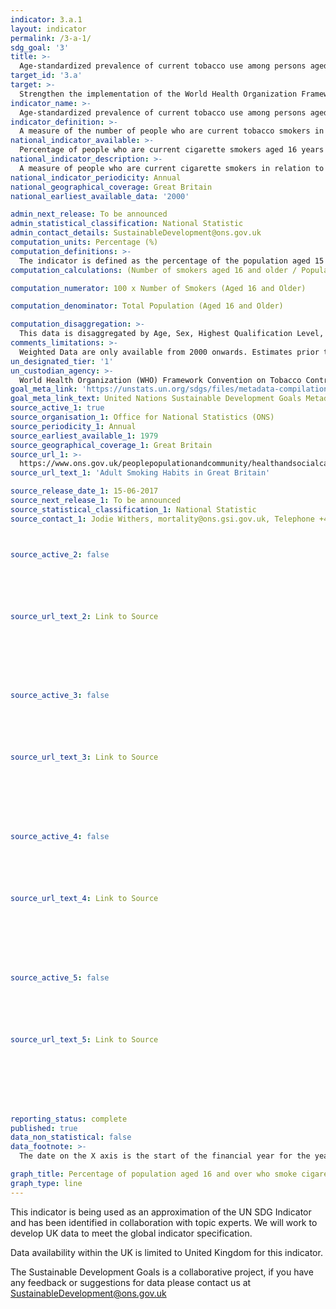 ```yaml
---
indicator: 3.a.1
layout: indicator
permalink: /3-a-1/
sdg_goal: '3'
title: >-
  Age-standardized prevalence of current tobacco use among persons aged 15 years and older
target_id: '3.a'
target: >-
  Strengthen the implementation of the World Health Organization Framework Convention on Tobacco Control in all countries, as appropriate
indicator_name: >-
  Age-standardized prevalence of current tobacco use among persons aged 15 years and older
indicator_definition: >-
  A measure of the number of people who are current tobacco smokers in relation to all persons aged 15 years and older.
national_indicator_available: >-
  Percentage of people who are current cigarette smokers aged 16 years and older.
national_indicator_description: >-
  A measure of people who are current cigarette smokers in relation to all persons aged 16 years and older. 
national_indicator_periodicity: Annual
national_geographical_coverage: Great Britain
national_earliest_available_data: '2000'

admin_next_release: To be announced
admin_statistical_classification: National Statistic
admin_contact_details: SustainableDevelopment@ons.gov.uk
computation_units: Percentage (%)
computation_definitions: >-
  The indicator is defined as the percentage of the population aged 15 years and over who currently use any tobacco product (smoked and/or smokeless tobacco) on a daily or non-daily basis.
computation_calculations: (Number of smokers aged 16 and older / Population) * 100

computation_numerator: 100 x Number of Smokers (Aged 16 and Older)

computation_denominator: Total Population (Aged 16 and Older)

computation_disaggregation: >-
  This data is disaggregated by Age, Sex, Highest Qualification Level, Income, Employment Status, Socio-economic classification, Relationship Status, Presence of Dependent Children Living in Household, and Pregnancy Status. Some of these disaggregation can be further disaggregated amongst each other. 
comments_limitations: >-
  Weighted Data are only available from 2000 onwards. Estimates prior to 2005 as based upon fiscal years as opposed to calendar years, therefore estimates for 2004 and 2005 both include the period 1 January 2005 to 31 March 2005. Data are only available before 2014 for Age, Sex, Employment Status, and Presence of Dependent Children Living in Household. Data are available from 2014 for Highest Qualification Level, Incomes, Socio-economic classification, Relationship Status, and Pregnancy Status.  
un_designated_tier: '1'
un_custodian_agency: >-
  World Health Organization (WHO) Framework Convention on Tobacco Control (FCTC)
goal_meta_link: 'https://unstats.un.org/sdgs/files/metadata-compilation/Metadata-Goal-3.pdf'
goal_meta_link_text: United Nations Sustainable Development Goals Metadata (PDF 866 KB)
source_active_1: true
source_organisation_1: Office for National Statistics (ONS)
source_periodicity_1: Annual
source_earliest_available_1: 1979
source_geographical_coverage_1: Great Britain
source_url_1: >-
  https://www.ons.gov.uk/peoplepopulationandcommunity/healthandsocialcare/drugusealcoholandsmoking/datasets/adultsmokinghabitsingreatbritain
source_url_text_1: 'Adult Smoking Habits in Great Britain'

source_release_date_1: 15-06-2017
source_next_release_1: To be announced
source_statistical_classification_1: National Statistic
source_contact_1: Jodie Withers, mortality@ons.gsi.gov.uk, Telephone +44 (0)1633 455591



source_active_2: false






source_url_text_2: Link to Source








source_active_3: false






source_url_text_3: Link to Source








source_active_4: false






source_url_text_4: Link to Source








source_active_5: false






source_url_text_5: Link to Source








reporting_status: complete
published: true
data_non_statistical: false
data_footnote: >-
  The date on the X axis is the start of the financial year for the years 2000 to 2004, and the start of the calendar year for the years 2005 to 2015. Estimates for 2004 and 2005 both include the period 1 January 2005 to 31 March 2005 as a result of a change in survey period from a fiscal year to a calendar year

graph_title: Percentage of population aged 16 and over who smoke cigarettes
graph_type: line
---
```

This indicator is being used as an approximation of the UN SDG Indicator and has been identified in collaboration with topic experts. We will work to develop UK data to meet the global indicator specification.
  
Data availability within the UK is limited to United Kingdom for this indicator.
  
The Sustainable Development Goals is a collaborative project, if you have any feedback or suggestions for data please contact us at <SustainableDevelopment@ons.gov.uk>
